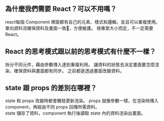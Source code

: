 ## 為什麼我們需要 React？可以不用嗎？

react每個 Component 裡面都有自己的元素、樣式和邏輯，並且可以重複使用。單向資料流確保資料及畫面一致，方便維護。
視專案大小而定，不一定需要 React。

## React 的思考模式跟以前的思考模式有什麼不一樣？

拆分不同元件，藉由參數傳入達到重複利用。
讓資料的狀態去決定畫面要怎麼渲染，確保資料與畫面都有同步。
之前都是透過畫面改變資料。

## state 跟 props 的差別在哪裡？

state 和 props 改變時都會觸發更新渲染。
props 就像參數一樣，在渲染時傳入 component，再經由不同 props 回傳所需資料。  
state 儲存了資料，component 執行後讀取 state 內的資料渲染出畫面。